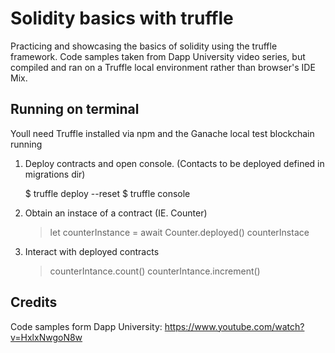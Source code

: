 # Solidity basics with truffle
 
Practicing and showcasing the basics of solidity using the truffle framework.
Code samples taken from Dapp University video series, but compiled and ran on a Truffle local environment rather than browser's IDE Mix. 

## Running on terminal
	
Youll need Truffle installed via npm and the Ganache local test blockchain running

1. Deploy contracts and open console. (Contacts to be deployed defined in migrations dir)

	$ truffle deploy --reset
	$ truffle console

2. Obtain an instace of a contract (IE. Counter)

	> let counterInstance = await Counter.deployed()
	> counterInstace

3. Interact with deployed contracts

	> counterIntance.count()
	> counterIntance.increment()


## Credits

Code samples form Dapp University:
https://www.youtube.com/watch?v=HxlxNwgoN8w